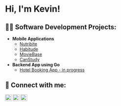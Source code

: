 <h1>Hi, I'm Kevin!</h1>

<h2>👨‍💻 Software Development Projects:</h2>

- <b>Mobile Applications</b>
  - [Nutribite](https://github.com/kttn54/Nutribite)
  - [Habitude](https://github.com/kttn54/Habitude)
  - [MovieBase](https://github.com/kttn54/MovieBase)
  - [CanStudy](https://github.com/kttn54/CanStudy)
- <b>Backend App using Go</b>
  - [Hotel Booking App - in progress](https://github.com/kttn54/Hotel-Booking-App)

<h2> 🤳 Connect with me:</h2>

[<img align="left" alt="Kevin | YouTube" width="22px" src="https://cdn.jsdelivr.net/npm/simple-icons@v3/icons/youtube.svg" />][youtube]
[<img align="left" alt="Kevin | Twitter" width="22px" src="https://cdn.jsdelivr.net/npm/simple-icons@v3/icons/twitter.svg" />][twitter]
[<img align="left" alt="Kevin | LinkedIn" width="22px" src="https://cdn.jsdelivr.net/npm/simple-icons@v3/icons/linkedin.svg" />][linkedin]

[twitter]: https://twitter.com/kttn54
[youtube]: https://www.youtube.com/channel/UCdOx4vloly8f7mbSwSxNRIw
[linkedin]: https://linkedin.com/in/kttn54
